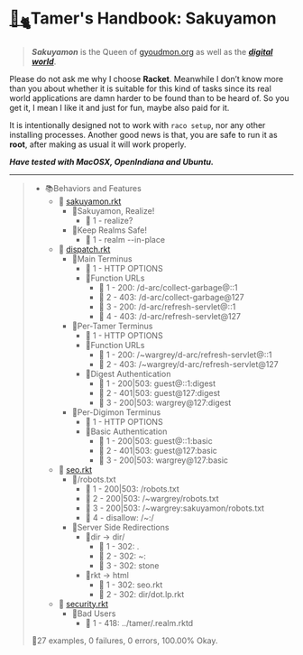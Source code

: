 # [🏡](http://gyoudmon.org/~wargrey:sakuyamon)[<sub>🐈</sub>](http://gyoudmon.org/~wargrey:DigiGnome)Tamer's Handbook: Sakuyamon

> _**Sakuyamon**_ is the Queen of [gyoudmon.org](http://gyoudmon.org)  as
> well as the _[**digital
> world**](https://github.com/digital-world/DigiGnome#digital-world)_.

Please do not ask me why I choose **Racket**. Meanwhile I don’t know
more than you about whether it is suitable for this kind of tasks since
its real world applications are damn harder to be found than to be heard
of. So you get it, I mean I like it and just for fun, maybe also paid
for it.

It is intentionally designed not to work with `raco setup`, nor any
other installing processes. Another good news is that, you are safe to
run it as **root**, after making as usual it will work properly.

_**Have tested with MacOSX, OpenIndiana and Ubuntu.**_

---

> + 📚Behaviors and Features
>     + 📖
[sakuyamon.rkt](http://gyoudmon.org/~wargrey:sakuyamon/sakuyamon.rkt)
>       + 📑Sakuyamon, Realize!
>         - 💚 1 - realize?
>       + 📑Keep Realms Safe!
>         - 💚 1 - realm --in-place
>     + 📖
[dispatch.rkt](http://gyoudmon.org/~wargrey:sakuyamon/dispatch.rkt)
>       + 📑Main Terminus
>         - 💚 1 - HTTP OPTIONS
>         + 📑Function URLs
>           - 💚 1 - 200: /d-arc/collect-garbage@::1
>           - 💚 2 - 403: /d-arc/collect-garbage@127
>           - 💚 3 - 200: /d-arc/refresh-servlet@::1
>           - 💚 4 - 403: /d-arc/refresh-servlet@127
>       + 📑Per-Tamer Terminus
>         - 💚 1 - HTTP OPTIONS
>         + 📑Function URLs
>           - 💚 1 - 200: /~wargrey/d-arc/refresh-servlet@::1
>           - 💚 2 - 403: /~wargrey/d-arc/refresh-servlet@127
>         + 📑Digest Authentication
>           - 💚 1 - 200|503: guest@::1:digest
>           - 💚 2 - 401|503: guest@127:digest
>           - 💚 3 - 200|503: wargrey@127:digest
>       + 📑Per-Digimon Terminus
>         - 💚 1 - HTTP OPTIONS
>         + 📑Basic Authentication
>           - 💚 1 - 200|503: guest@::1:basic
>           - 💚 2 - 401|503: guest@127:basic
>           - 💚 3 - 200|503: wargrey@127:basic
>     + 📖
[seo.rkt](http://gyoudmon.org/~wargrey:sakuyamon/seo.rkt)
>       + 📑/robots.txt
>         - 💚 1 - 200|503: /robots.txt
>         - 💚 2 - 200|503: /~wargrey/robots.txt
>         - 💚 3 - 200|503: /~wargrey:sakuyamon/robots.txt
>         - 💚 4 - disallow: /~:/
>       + 📑Server Side Redirections
>         + 📑dir -> dir/
>           - 💚 1 - 302: .
>           - 💚 2 - 302: ~:
>           - 💚 3 - 302: stone
>         + 📑rkt -> html
>           - 💚 1 - 302: seo.rkt
>           - 💚 2 - 302: dir/dot.lp.rkt
>     + 📖
[security.rkt](http://gyoudmon.org/~wargrey:sakuyamon/security.rkt)
>       + 📑Bad Users
>         - 💚 1 - 418: ../tamer/.realm.rktd
>
> 📌27 examples, 0 failures, 0 errors, 100.00% Okay.
